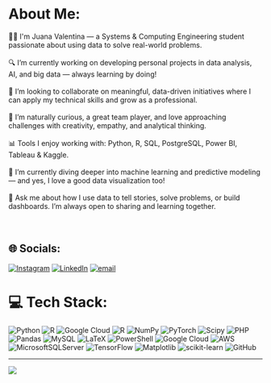 #  About Me:
👩‍💻 I'm Juana Valentina — a Systems & Computing Engineering student passionate about using data to solve real-world problems.<br><br>🔍 I’m currently working on developing personal projects in data analysis, AI, and big data — always learning by doing!<br><br>🤝 I’m looking to collaborate on meaningful, data-driven initiatives where I can apply my technical skills and grow as a professional.<br><br>🧠 I’m naturally curious, a great team player, and love approaching challenges with creativity, empathy, and analytical thinking.<br><br>📊 Tools I enjoy working with: Python, R, SQL, PostgreSQL, Power BI, Tableau & Kaggle.<br><br>🌱 I’m currently diving deeper into machine learning and predictive modeling — and yes, I love a good data visualization too!<br><br>💬 Ask me about how I use data to tell stories, solve problems, or build dashboards. I’m always open to sharing and learning together.<br><br><br>


## 🌐 Socials:
[![Instagram](https://img.shields.io/badge/Instagram-%23E4405F.svg?logo=Instagram&logoColor=white)](https://instagram.com/valen_martinez.s) [![LinkedIn](https://img.shields.io/badge/LinkedIn-%230077B5.svg?logo=linkedin&logoColor=white)](https://linkedin.com/in/www.linkedin.com/in/juana-valentina-martinez-sanchez-4b861b23b) [![email](https://img.shields.io/badge/Email-D14836?logo=gmail&logoColor=white)](mailto:jvalenmartinez30@gmail.com) 

# 💻 Tech Stack:
![Python](https://img.shields.io/badge/python-3670A0?style=flat&logo=python&logoColor=ffdd54) ![R](https://img.shields.io/badge/r-%23276DC3.svg?style=flat&logo=r&logoColor=white) ![Google Cloud](https://img.shields.io/badge/GoogleCloud-%234285F4.svg?style=flat&logo=google-cloud&logoColor=white) ![R](https://img.shields.io/badge/r-%23276DC3.svg?style=flat&logo=r&logoColor=white) ![NumPy](https://img.shields.io/badge/numpy-%23013243.svg?style=flat&logo=numpy&logoColor=white) ![PyTorch](https://img.shields.io/badge/PyTorch-%23EE4C2C.svg?style=flat&logo=PyTorch&logoColor=white) ![Scipy](https://img.shields.io/badge/SciPy-%230C55A5.svg?style=flat&logo=scipy&logoColor=%white) ![PHP](https://img.shields.io/badge/php-%23777BB4.svg?style=flat&logo=php&logoColor=white) ![Pandas](https://img.shields.io/badge/pandas-%23150458.svg?style=flat&logo=pandas&logoColor=white) ![MySQL](https://img.shields.io/badge/mysql-4479A1.svg?style=flat&logo=mysql&logoColor=white) ![LaTeX](https://img.shields.io/badge/latex-%23008080.svg?style=flat&logo=latex&logoColor=white) ![PowerShell](https://img.shields.io/badge/PowerShell-%235391FE.svg?style=flat&logo=powershell&logoColor=white) ![Google Cloud](https://img.shields.io/badge/GoogleCloud-%234285F4.svg?style=flat&logo=google-cloud&logoColor=white) ![AWS](https://img.shields.io/badge/AWS-%23FF9900.svg?style=flat&logo=amazon-aws&logoColor=white) ![MicrosoftSQLServer](https://img.shields.io/badge/Microsoft%20SQL%20Server-CC2927?style=flat&logo=microsoft%20sql%20server&logoColor=white) ![TensorFlow](https://img.shields.io/badge/TensorFlow-%23FF6F00.svg?style=flat&logo=TensorFlow&logoColor=white) ![Matplotlib](https://img.shields.io/badge/Matplotlib-%23ffffff.svg?style=flat&logo=Matplotlib&logoColor=black) ![scikit-learn](https://img.shields.io/badge/scikit--learn-%23F7931E.svg?style=flat&logo=scikit-learn&logoColor=white) ![GitHub](https://img.shields.io/badge/github-%23121011.svg?style=flat&logo=github&logoColor=white)

---
[![](https://visitcount.itsvg.in/api?id=valen725&icon=0&color=0)](https://visitcount.itsvg.in)

<!-- Proudly created with GPRM ( https://gprm.itsvg.in ) -->
